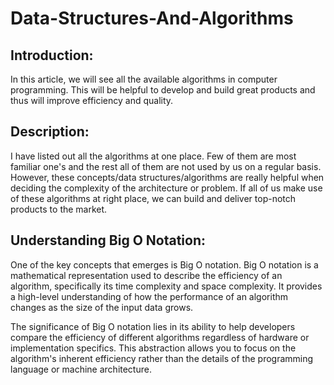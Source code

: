 # Data-Structures-And-Algorithms
## Introduction:
In this article, we will see all the available algorithms in computer programming. This will be helpful to develop and build great products and thus will improve efficiency and quality.
## Description:
I have listed out all the algorithms at one place. Few of them are most familiar one's and the rest all of them are not used by us on a regular basis. However, these concepts/data structures/algorithms are really helpful when deciding the complexity of the architecture or problem. If all of us make use of these algorithms at right place, we can build and deliver top-notch products to the market.

## Understanding Big O Notation:
One of the key concepts that emerges is Big O notation. Big O notation is a mathematical representation used to describe the efficiency of an algorithm, specifically its time complexity and space complexity. It provides a high-level understanding of how the performance of an algorithm changes as the size of the input data grows.

The significance of Big O notation lies in its ability to help developers compare the efficiency of different algorithms regardless of hardware or implementation specifics. This abstraction allows you to focus on the algorithm's inherent efficiency rather than the details of the programming language or machine architecture.
